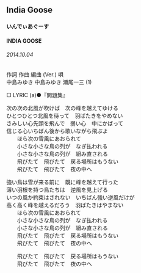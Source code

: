 ## India Goose
#### いんでぃあぐーす
#### INDIA GOOSE
###### 2014.10.04


作詞  作曲  編曲 (Ver.)   唄  
中島みゆき   中島みゆき   瀬尾一三 (1)  
   
□ LYRIC (a)●『問題集』  

次の次の北風が吹けば　次の峰を越えてゆける  
ひとつひとつ北風を待って　羽ばたきをやめない  
さみしい心先頭を飛んで　弱い心　中にかばって  
信じる心いちばん後から歌いながら飛ぶよ  
　　ほら次の雪風にあおられて  
　　小さな小さな鳥の列が　なぎ払われる  
　　小さな小さな鳥の列が　組み直される  
　　飛びたて　飛びたて　戻る場所はもうない  
　　飛びたて　飛びたて　夜の中へ  
  
強い鳥は雪が来る前に　既に峰を越えて行った  
薄い羽根を持つ鳥たちは　逆風を見上げる  
いつの風か約束はされない　いちばん強い逆風だけが  
高く高く峰を越えるだろう　羽ばたきはやまない  
　　ほら次の雪風にあおられて  
　　小さな小さな鳥の列が　なぎ払われる  
　　小さな小さな鳥の列が　組み直される  
　　飛びたて　飛びたて　戻る場所はもうない  
　　飛びたて　飛びたて　夜の中へ  
  
　　飛びたて　飛びたて　戻る場所はもうない  
　　飛びたて　飛びたて　夜の中へ  
